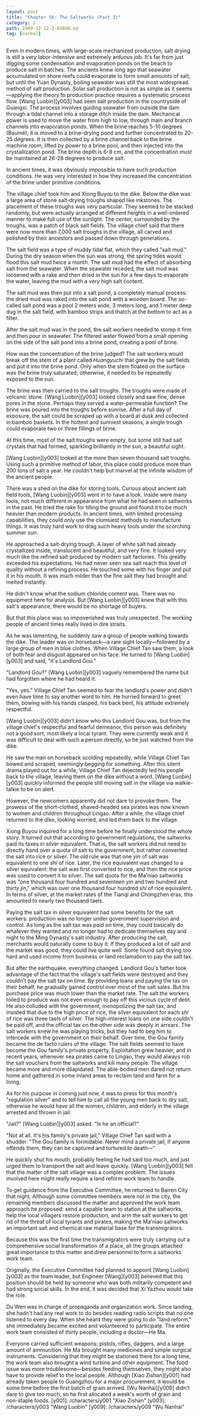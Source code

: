 ```yaml
---
layout: post
title: "Chapter 56: The Saltworks (Part 2)"
category: 2
path: 2009-12-12-2-05600.md
tag: [normal]
---
```


Even in modern times, with large-scale mechanized production, salt drying is still a very labor-intensive and extremely arduous job. It's far from just digging some condensation and evaporation ponds on the beach to produce salt in batches. The ancients knew long ago that seawater accumulated on shore reefs could evaporate to form small amounts of salt, but until the Yuan Dynasty, boiling seawater was still the most widespread method of salt production. Solar salt production is not as simple as it seems—applying the theory to production practice requires a systematic process flow. [Wang Luobin][y003] had seen salt production in the countryside of Guangxi. The process involves guiding seawater from outside the dam through a tidal channel into a storage ditch inside the dam. Mechanical power is used to move the water from high to low, through main and branch channels into evaporation ponds. When the brine reaches 5-10 degrees (Baumé), it is moved to a brine-drying pond and further concentrated to 20-25 degrees. It is then collected by a brine channel back to the brine machine room, lifted by power to a brine pool, and then injected into the crystallization pond. The brine depth is 6-8 cm, and the concentration must be maintained at 26-28 degrees to produce salt.

In ancient times, it was obviously impossible to have such production conditions. He was very interested in how they increased the concentration of the brine under primitive conditions.

The village chief took him and Xiong Buyou to the dike. Below the dike was a large area of stone salt-drying troughs shaped like inkstones. The placement of these troughs was very particular. They seemed to be stacked randomly, but were actually arranged at different heights in a well-ordered manner to make full use of the sunlight. The center, surrounded by the troughs, was a patch of black salt fields. The village chief said that there were now more than 7,000 salt troughs in the village, all carved and polished by their ancestors and passed down through generations.

The salt field was a type of muddy tidal flat, which they called "salt mud." During the dry season when the sun was strong, the spring tides would flood this salt mud twice a month. The salt mud had the effect of absorbing salt from the seawater. When the seawater receded, the salt mud was loosened with a rake and then dried in the sun for a few days to evaporate the water, leaving the mud with a very high salt content.

The salt mud was then put into a salt pond, a completely manual process: the dried mud was raked into the salt pond with a wooden board. The so-called salt pond was a pool 2 meters wide, 3 meters long, and 1 meter deep dug in the salt field, with bamboo strips and thatch at the bottom to act as a filter.

After the salt mud was in the pond, the salt workers needed to stomp it firm and then pour in seawater. The filtered water flowed from a small opening on the side of the salt pond into a brine pond, creating a pool of brine.

How was the concentration of the brine judged? The salt workers would break off the stem of a plant called *Huangyuchi* that grew by the salt fields and put it into the brine pond. Only when the stem floated on the surface was the brine truly saturated; otherwise, it needed to be repeatedly exposed to the sun.

The brine was then carried to the salt troughs. The troughs were made of volcanic stone. [Wang Luobin][y003] looked closely and saw fine, dense pores in the stone. Perhaps they served a water-permeable function? The brine was poured into the troughs before sunrise. After a full day of exposure, the salt could be scraped up with a board at dusk and collected in bamboo baskets. In the hottest and sunniest seasons, a single trough could evaporate two or three fillings of brine.

At this time, most of the salt troughs were empty, but some still had salt crystals that had formed, sparkling brilliantly in the sun, a beautiful sight.

[Wang Luobin][y003] looked at the more than seven thousand salt troughs. Using such a primitive method of labor, this place could produce more than 200 tons of salt a year. He couldn't help but marvel at the infinite wisdom of the ancient people.

There was a shed on the dike for storing tools. Curious about ancient salt field tools, [Wang Luobin][y003] went in to have a look. Inside were many tools, not much different in appearance from what he had seen in saltworks in the past. He tried the rake for tilling the ground and found it to be much heavier than modern products. In ancient times, with limited processing capabilities, they could only use the clumsiest methods to manufacture things. It was truly hard work to drag such heavy tools under the scorching summer sun.

He approached a salt-drying trough. A layer of white salt had already crystallized inside, translucent and beautiful, and very fine. It looked very much like the refined salt produced by modern salt factories. This greatly exceeded his expectations. He had never seen sea salt reach this level of quality without a refining process. He touched some with his finger and put it in his mouth. It was much milder than the fine salt they had brought and melted instantly.

He didn't know what the sodium chloride content was. There was no equipment here for analysis. But [Wang Luobin][y003] knew that with this salt's appearance, there would be no shortage of buyers.

But that this place was so impoverished was truly unexpected. The working people of ancient times really lived in dire straits.

As he was lamenting, he suddenly saw a group of people walking towards the dike. The leader was on horseback—a rare sight locally—followed by a large group of men in blue clothes. When Village Chief Tan saw them, a look of both fear and disgust appeared on his face. He turned to [Wang Luobin][y003] and said, "It's Landlord Gou."

"Landlord Gou?" [Wang Luobin][y003] vaguely remembered the name but had forgotten where he had heard it.

"Yes, yes." Village Chief Tan seemed to fear the landlord's power and didn't even have time to say another word to him. He hurried forward to greet them, bowing with his hands clasped, his back bent, his attitude extremely respectful.

[Wang Luobin][y003] didn't know who this Landlord Gou was, but from the village chief's respectful and fearful demeanor, this person was definitely not a good sort, most likely a local tyrant. They were currently weak and it was difficult to deal with such a person directly, so he just watched from the dike.

He saw the man on horseback scolding repeatedly, while Village Chief Tan bowed and scraped, seemingly begging for something. After this silent drama played out for a while, Village Chief Tan dejectedly led his people back to the village, leaving them on the dike without a word. [Wang Luobin][y003] quickly informed the people still moving salt in the village via walkie-talkie to be on alert.

However, the newcomers apparently did not dare to provoke them. The prowess of the short-clothed, shaved-headed sea pirates was now known to women and children throughout Lingao. After a while, the village chief returned to the dike, looking worried, and led them back to the village.

Xiong Buyou inquired for a long time before he finally understood the whole story. It turned out that according to government regulations, the saltworks paid its taxes in silver equivalent. That is, the salt workers did not need to directly hand over a quota of salt to the government, but rather converted the salt into rice or silver. The old rule was that one *yin* of salt was equivalent to one *shi* of rice. Later, the rice equivalent was changed to a silver equivalent: the salt was first converted to rice, and then the rice price was used to convert it to silver. The salt quota for the Ma'niao saltworks was "one thousand four hundred and seventeen *yin* and two hundred and thirty *jin*," which was over one thousand four hundred *shi* of rice equivalent. In terms of silver, at the market rates of the Tianqi and Chongzhen eras, this amounted to nearly two thousand taels.

Paying the salt tax in silver equivalent had some benefits for the salt workers: production was no longer under government supervision and control. As long as the salt tax was paid on time, they could basically do whatever they wanted and no longer had to dedicate themselves day and night to the Ming Dynasty's salt industry. After producing the salt, merchants would naturally come to buy it. If they produced a lot of salt and the market was good, they could live quite well. Some found salt drying too hard and used income from business or land reclamation to pay the salt tax.

But after the earthquake, everything changed. Landlord Gou's father took advantage of the fact that the village's salt fields were destroyed and they couldn't pay the salt tax on time. By providing loans and paying the tax on their behalf, he gradually gained control over most of the salt sales. But his purchase price was much lower than the market rate. The salt the workers toiled to produce was not even enough to pay off this vicious cycle of debt. He also colluded with the government, monopolizing the salt tax, and insisted that due to the high price of rice, the silver equivalent for each *shi* of rice was three taels of silver. The high-interest loans on one side couldn't be paid off, and the official tax on the other side was deeply in arrears. The salt workers knew he was playing tricks, but they had to beg him to intercede with the government on their behalf. Over time, the Gou family became the de facto rulers of the village. The salt fields seemed to have become the Gou family's private property. Exploitation grew heavier, and in recent years, whenever sea pirates came to Lingao, they would always rob the salt vouchers from the saltworks and kill many people. The village became more and more dilapidated. The able-bodied men dared not return home and gathered in some inland areas to reclaim land and farm for a living.

As for his purpose in coming just now, it was to press for this month's "regulation silver" and to tell him to call all the young men back to dry salt, otherwise he would have all the women, children, and elderly in the village arrested and thrown in jail.

"Jail?" [Wang Luobin][y003] asked. "Is he an official?"

"Not at all. It's his family's private jail," Village Chief Tan said with a shudder. "The Gou family is formidable. Never mind a private jail, if anyone offends them, they can be captured and tortured to death—"

He quickly shut his mouth, probably feeling he had said too much, and just urged them to transport the salt and leave quickly. [Wang Luobin][y003] felt that the matter of the salt village was a complex problem. The issues involved here might really require a land reform work team to handle.

To get guidance from the Executive Committee, he returned to Bairen City that night. Although some committee members were not in the city, the remaining members discussed the matter and approved the work team approach he proposed: send a capable team to station at the saltworks, help the local villagers restore production, and arm the salt workers to get rid of the threat of local tyrants and pirates, making the Ma'niao saltworks an important salt and chemical raw material base for the transmigrators.

Because this was the first time the transmigrators were truly carrying out a comprehensive social transformation of a place, all the groups attached great importance to this matter and drew personnel to form a saltworks work team.

Originally, the Executive Committee had planned to appoint [Wang Luobin][y003] as the team leader, but Engineer [Wang][y003] believed that this position should be held by someone who was both militarily competent and had strong social skills. In the end, it was decided that Xi Yazhou would take the role.

Du Wen was in charge of propaganda and organization work. Since landing, she hadn't had any real work to do besides reading radio scripts that no one listened to every day. When she heard they were going to do "land reform," she immediately became excited and volunteered to participate. The entire work team consisted of thirty people, including a doctor—He Ma.

Everyone carried sufficient weapons: pistols, rifles, daggers, and a large amount of ammunition. He Ma brought many medicines and simple surgical instruments. Considering that they might be stationed there for a long time, the work team also brought a wind turbine and other equipment. The food issue was more troublesome—besides feeding themselves, they might also have to provide relief to the local people. Although [Xiao Zishan][y001] had already taken people to Guangzhou for a major procurement, it would be some time before the first batch of grain arrived. [Wu Nanhai][y009] didn't dare to give too much, so he first allocated a week's worth of grain and non-staple foods.
[y001]: /characters/y001 "Xiao Zishan"
[y003]: /characters/y003 "Wang Luobin"
[y009]: /characters/y009 "Wu Nanhai"